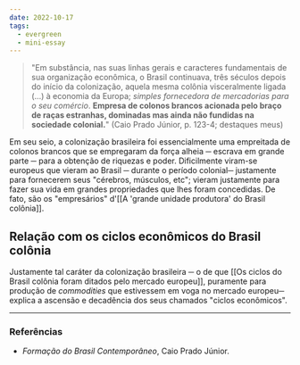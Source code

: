 ```yaml
---
date: 2022-10-17
tags:
  - evergreen
  - mini-essay
---
```

> "Em substância, nas suas linhas gerais e caracteres fundamentais de sua organização econômica, o Brasil continuava, três séculos depois do início da colonização, aquela mesma colônia visceralmente ligada (...) à economia da Europa; *simples fornecedora de mercadorias para o seu comércio*.
> **Empresa de colonos brancos acionada pelo braço de raças estranhas, dominadas mas ainda não fundidas na sociedade colonial.**" (Caio Prado Júnior, p. 123-4; destaques meus)

Em seu seio, a colonização brasileira foi essencialmente uma empreitada de colonos brancos que se empregaram da força alheia ─ escrava em grande parte ─ para a obtenção de riquezas e poder. Dificilmente viram-se europeus que vieram ao Brasil ─ durante o período colonial─ justamente para fornecerem seus "cérebros, músculos, etc"; vieram justamente para fazer sua vida em grandes propriedades que lhes foram concedidas. De fato, são os "empresários" d'[[A 'grande unidade produtora' do Brasil colônia]].

## Relação com os ciclos econômicos do Brasil colônia
Justamente tal caráter da colonização brasileira ─ o de que [[Os ciclos do Brasil colônia foram ditados pelo mercado europeu]], puramente para produção de *commodities* que estivessem em voga no mercado europeu─ explica a ascensão e decadência dos seus chamados "ciclos econômicos".

---
### Referências
- *Formação do Brasil Contemporâneo*, Caio Prado Júnior.